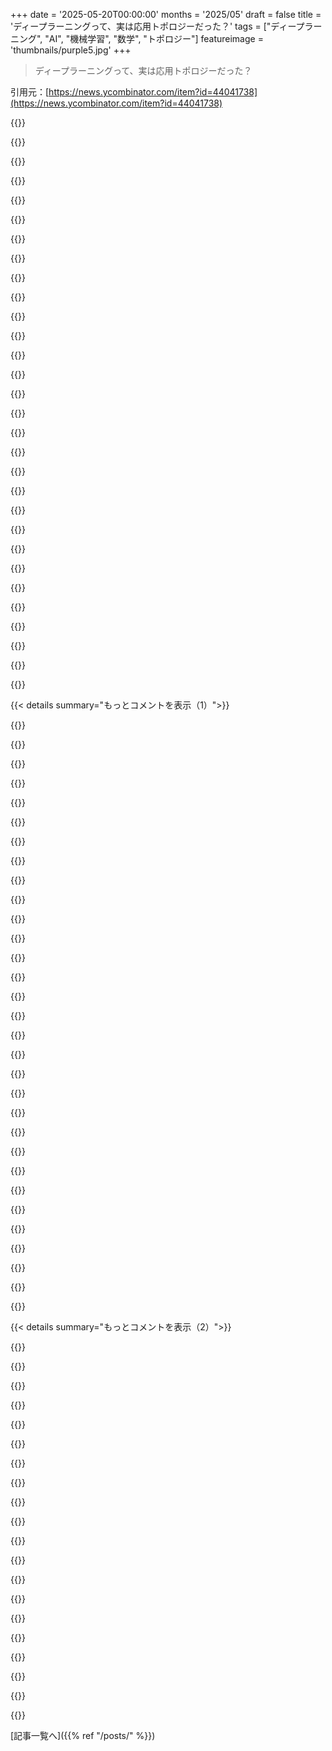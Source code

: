 +++
date = '2025-05-20T00:00:00'
months = '2025/05'
draft = false
title = 'ディープラーニングって、実は応用トポロジーだった？'
tags = ["ディープラーニング", "AI", "機械学習", "数学", "トポロジー"]
featureimage = 'thumbnails/purple5.jpg'
+++

> ディープラーニングって、実は応用トポロジーだった？

引用元：[https://news.ycombinator.com/item?id=44041738](https://news.ycombinator.com/item?id=44041738)




{{<matomeQuote body="この投稿、俺の2014年のブログ記事（https://colah.github.io/posts/2014-03-NN-Manifolds-Topology/ ）が元になってるから、コメントさせてくれ。<br>トポロジーを使ってニューラルネットを理解しようと結構頑張ったんだけど、この10年色々試した結果、あんまり手応えがなかったんだ。<br>それより線形表現仮説（「概念」が方向に対応するって考え）とか、回路（そういう概念がつながったネットワーク）のアイデアの方が、ずっとうまくいってるよ。" userName="colah3" createdAt="2025/05/20 16:32:22" color="#ff5733">}}




{{<matomeQuote body="ニューラルネットの理解に関連して、よく見るけど誤解っぽい考えがこれ。<br>LLMは単なるちょっといいn-gramモデルだとか、「ただ」次のトークンを予測してるだけ、だからバカだって考え。<br>多分、KarpathyのRNNに関する投稿（https://karpathy.github.io/2015/05/21/rnn-effectiveness/ ）へのある人気ある反応（https://nbviewer.org/gist/yoavg/d76121dfde2618422139 ）とか、stochastic parrotの論文（https://dl.acm.org/doi/pdf/10.1145/3442188.3445922 ）の一部（「n-gramモデルを主に念頭に置いていたが、結論は適切で関連性が残る」とか）が、LLMをn-gramモデルと同一視させる原因になってるんじゃないかな。" userName="montebicyclelo" createdAt="2025/05/20 16:57:27" color="#ff5c5c">}}




{{<matomeQuote body="俺の持論だけどね。<br>”stochastic parrots”とか”モデルは理解してるか”みたいな議論って、すごく不健全だと思うんだ。だって本来はメカニズムについての科学的な問いであるべきなのに、ニューラルネット内部にどんなメカニズムが存在するかっていう語彙がみんな無いからさ。だから、曖昧なアイデアに意味を投影して、科学的・経験的な主張に根差さない議論ばっかりになっちゃう。<br>俺たちの最近の論文（https://transformer-circuits.pub/2025/attribution-graphs/bio... ）では、ニューラルネットが特定のタスクで使う計算をリバースエンジニアリングしてるんだ。”多段階推論”とか”計画”みたいに非公式に表現できる計算を見つけたよ。" userName="colah3" createdAt="2025/05/20 19:07:35" color="#ff5c5c">}}




{{<matomeQuote body="メカニズムがどうであれ、LLMの根幹にある”思い込み”は、十分な構文（そして構文だけ）を十分に複雑なシステムに大量に投入すれば、意味論が創発されるはずだ、ってこと。<br>かなり無理があると思うね（Plato’s Caveを参照）。" userName="somewhereoutth" createdAt="2025/05/20 23:00:46" color="">}}




{{<matomeQuote body="哲学、科学（物理、生物）、経済、政治なんかの幅広いトピックを、実践者やオリジナルの視点、ニュースとかから広く読んできた人なら誰でも、言葉とその構文だけで膨大な量の関係性を理解できたはずだよね。<br>多くは感覚と結びついてるけど、遥かにそれを超えるものがほとんどだよ。<br>経済ってどんな見た目？分からないけど、最適解とか期待される結果とかを考える時、頭の中で意識し、認識し、作り出せるけど、感覚とは結びつけて説明できない形を動かしてるんだ。<br>変な代数で予想の証明を探してる時も同じ。<br>これって本当に意味論を扱ってるの？それとも、単に構文の塊の中にある、（統計的または信頼できる）不変な関係性のための、グラフみたいな潜在表現を学んだだけ？<br>違いなんてある？<br>視覚世界の構文を学んでるだけじゃない？密度、付着、目的、次元、サイズみたいな抽象概念を学ぶけど、実際見てるのは３種類の点（ピクセル）の明るさの塊だよね。これらの抽象概念だって、他人がそれらを説明する言葉からすごく恩恵を受けてる。だって実際には”見て”ないんだから。" userName="Nevermark" createdAt="2025/05/21 02:57:33" color="#38d3d3">}}




{{<matomeQuote body="フォローありがとう。数年前からあなたのcircuitsスレッドを追ってるよ。線形表現仮説はすごく説得力があると思うし、Toy Models of Superpositionのレビュー草稿がメモにあるよ。Circuitsは、分析がTransformerアーキテクチャにすごく縛られてる気がするから、そこまで説得力は感じないんだけど、まあ俺に何が分かるかって感じだね。<br>線形表現仮説だけど、それはアーキテクチャに依存するんじゃない？GANs, VAEs, CLIPなんかは、明らかにマニホールドをモデル化してるように見えるし。簡単なモデルでも、最適化の圧力で似たような特徴を同じ線形方向に押し込めるはずだよ。" userName="theahura" createdAt="2025/05/20 17:42:57" color="#ff5c5c">}}




{{<matomeQuote body="あなたが答えてる人とは、少し違う点を言ってるよ。あなたは言葉（おそらく知的な内容を持った）と、それらからより大きなアイデアを構築できる構文の組み合わせについて話してる。<br>彼が言ってるのは、LLMは、十分な構文を消化してそれを再現するだけで、知性が見かけ上だけでも（実際にはどうかは別として）現れることが可能だ、という原則で動いてるってことだよ。彼には同意するね。<br>長くなるけど許してほしい。これは最近すごく考えてることで、ちょっと脳内ダンプさせてくれ：<br>Chinese Room思考実験——Stanford Encyclopedia of Philosophyでは20世紀後半で最も議論された思考実験の一つとされてる——は、まさに構文からは何の理解も生まれない、したがって（我々がそれをどう定義するにせよ）本当に、実際に理解する’強いAI’は不可能だと主張したんだ。だから、この問題について議論してる人はたくさんいるよ。<br>俺は大陸哲学や社会思想の専門家じゃないけど、同様に、構造主義は、本質的に言語や文化を理解できる（あるいは理解しなければならない）のは、それらの構文をマッピングすることによってだと主張したと理解してるんだ。でも構造主義者はもういない。彼らのプロジェクトは失敗した。彼らの方法が機能しないからね。<br>繰り返しになるけど、俺は専門家じゃないから鵜呑みにしないでほしいけど、ポスト構造主義は、そのような構文が人工的で技巧であるという認識の上に部分的に構築されたんだと思う。内容、意味は、どこか別の場所にある。<br>それを取って代わった”ポストモダニズム”は、構造主義者たちは基本的にプラトン主義者かマニ教徒だった——思考を、現実世界の荒々しく、醜く、汚い、混沌とした具現化とは別の、ある理想的な（哲学的な意味で）形を持っていると扱っていた、と我々に告げる。ポストモダニズムは、広く言えば、それはナンセンスだと言うんだ（文字通りね）。なぜなら、文脈が王様だからだ（そしてそれはまさにそうなんだ）。<br>だから、俺が知る限り、これらの問題を理解するのがまさに仕事である、よく情報に通じた多くの人々が、構文そのものが何らかの理解を与えるかどうかをまだ議論しているし、20世紀に哲学がたどった道は、強くそれに反対しているように見えるよ。" userName="globnomulous" createdAt="2025/05/21 05:43:35" color="#ff5733">}}




{{<matomeQuote body="SP（stochastic parrot）に反対する俺のお気に入りの議論は、ゼロショット翻訳だよ。モデルは日本語-英語とスワヒリ語-英語を学んで、それから日本語-スワヒリ語を直接翻訳できるんだ。それは内部で単なるパターンマッチング以上のことが起こってることを示してる。<br>モデルの能力に基づいた全ての議論に加えて、使い方からの議論もある——LLMはオウムよりピアノに近いってこと。人々はLLMを鍵盤で”演奏”して、彼らに”歌わせてる”んだ。ピアノは音楽を作らないけど、音楽家とピアノは作る。BenderとGebruはLLMが単独で、人間の指示なしで動くかのように話すけど、ピアノも単体ではバカだよ。" userName="visarga" createdAt="2025/05/21 05:58:28" color="#38d3d3">}}




{{<matomeQuote body="CircuitsはTransformerに特有だと思った？<br>Transformer Circuitsのスレッドでの俺たちの仕事はしばしばそうだけど、オリジナルのCircuitsの仕事は畳み込み視覚モデル（https://distill.pub/2020/circuits/ ）で行われたんだよ。<br>線形表現仮説はアーキテクチャに依存する？GANs, VAEs, CLIPなんかは明らかにマニホールドをモデル化してるみたいだけど？<br>（1）実際、GANs, VAEsなんかにも線形表現の例はかなりあるんだ（Toy Modelsの議論に例があるよ）。<br>（2）線形表現は必ずしもマニホールド仮説と対立しない。<br>（3）GANs/VAEsなんかが潜在ガウス空間としてモデル化するのは、超位置（superposition）（これは線形表現を必要とする）を許容するなら、実際にはるかに自然なんだ。なぜなら中心極限定理によって超位置がガウス分布のような分布を生み出せるから。" userName="colah3" createdAt="2025/05/20 18:05:50" color="#45d325">}}




{{<matomeQuote body="俺は構文を一般的な形の「パターン」という意味で使ってるんだ。<br>俺たちはLLMについて話してて、議論は非言語的な概念を言語的なパターン（つまり、言葉の意味間の関係を反映する制約を含む言葉の使用に関する全てのルールを含む構文だけど、その意味をより直接的な方法で伝えないもの）を通じて学ぶことが、意味的な理解を構成するかどうか、ってことについてみたいだね。<br>結局、俺たちが持ってる全ての意味は、俺たちの感覚が伝えるパターンから構築されてるんだ。俺たちはそれらのパターンから意味を構築する。<br>つまり、LLMは俺たちと同じくらい、あるいは深く「理解」してるかもしれないし、してないかもしれない。でも、彼らがやってることは、同じ方向性にあるよ。" userName="Nevermark" createdAt="2025/05/21 08:12:50" color="">}}




{{<matomeQuote body="物理で異なる大域対称性（トポロジー多様体）が同じ計量構造（局所幾何）を満たせるのが面白いと思うんだ。例えば、アインシュタイン方程式の同じ計量テンソル解がトポロジー的に異なる多様体上に存在しうる。逆に、Ising Modelの解を見ると、同じ格子トポロジーでも多くの異なる解がありうるし、系が臨界点近くにあるときは、格子トポロジーは全く関係なくなる。あくまで類推だけど、ダイナミクスの面白い詳細が系のトポロジーに埋め込まれてるわけじゃないってことを示唆してるね。もっと複雑なんだよ。" userName="riemannzeta" createdAt="2025/05/20 17:35:39" color="#38d3d3">}}




{{<matomeQuote body="＞私は本当に意味論を扱っているのだろうか？それとも単に、構文の中にある（統計的か信頼できる）不変な関係性のグラフのような潜在表現を学んだだけなのか？<br>この部分やコメントの残りは哲学的な懐疑論だね。ヒュームの「経験の束」モデルがまだ認識論の未解決問題だった頃に、カントがこれを論破したんだ。" userName="viccis" createdAt="2025/05/21 07:30:46" color="">}}




{{<matomeQuote body="＞元の回路の研究は畳み込み視覚モデルでされた<br>へー、そんな昔のは読んでないや。読書リストに追加しとこう。<br>「処理」と「状態」が混ざる感覚から回路分析にピンとこないけど、タンパク質経路みたいで惹かれる部分もあるんだ。<br>線形表現（linear representations）と多様体仮説（manifold hypothesis）は対立しないって話は分かったよ。「強い」線形表現を考えすぎてた。<br>重ね合わせ（superposition）はニューラルネットにとって自然だと思うんだけど、なんでこれが線形表現（linear representations）を必然的に要求するのか、もっと詳しく知りたいな。（個々のニューロンが組み合わさって、より多くの特徴を表現できるってことは、特徴が線形構成だってことを意味するの？）" userName="theahura" createdAt="2025/05/20 18:24:52" color="#38d3d3">}}




{{<matomeQuote body="＞結局、僕たちが持つ全ての意味は、感覚が伝えてくれるパターンから構築されるんだ。僕たちはそれらのパターンから意味を構築する。<br>かなり大胆な主張だね。無限とか物理的には存在しない他の数学的概念について、どんな感覚伝達が僕たちに教えてくれるの？数学センスって、超物理的な何かから引っ張ってくる自分自身のセンスなの？<br>これって、チョムスキーの貧困刺激（poverty of stimulus）の仕事にも反するんじゃない？言語の多くの意味と能力は、不十分な感覚データからじゃなくて、言語の再帰的な性質が提供するってやつ。" userName="meroes" createdAt="2025/05/21 15:25:12" color="">}}




{{<matomeQuote body="翻訳はトークン埋め込み（token embeddings）のおかげで起こるんだ。文脈上の意味合いを捉える豊かな埋め込みを開発するのにたくさんの時間を費やしたんだよ。それを学習すれば、翻訳は単に一方の言語で埋め込んで、もう一方の言語で取り出す「だけ」なんだ。<br>これは複雑な思考行動を示すものではないね。もっと良い例はおそらくあるだろうけど。翻訳は本当にその一つじゃない。" userName="Hendrikto" createdAt="2025/05/21 08:35:56" color="">}}




{{<matomeQuote body="対称性が好きなら、conv netの回路分析で対称性がどう現れるか、ここで楽しめるといいよ：<br>https://distill.pub/2020/circuits/equivariance/" userName="colah3" createdAt="2025/05/20 18:06:54" color="#785bff">}}




{{<matomeQuote body="「強い線形表現」の話は「一様な重ね合わせ（uniform superposition）」で起こることで、現実は違うよ。「特徴多様体（feature manifolds）」や「多次元特徴（multi-dimensional features）」を探してみて。<br>重ね合わせ（superposition）が線形表現（linear representations）を要求するかって質問だけど、君の表現は重ね合わせを非公式に言ってる感じで、技術的なニュアンスとはちょっと違うんだ。非線形特徴を許容すると意味が曖昧になる。技術的な意味での重ね合わせは、線形表現とスパース性が必要だよ。" userName="colah3" createdAt="2025/05/20 19:00:47" color="#785bff">}}




{{<matomeQuote body="特徴多様体（feature manifolds）や多次元特徴（multi-dimensional features）の話はすごく腑に落ちたよ。デフォルトの考え方に近いな。<br>技術的な意味での重ね合わせ（superposition）と線形表現（linear representations）の依存関係も分かって良かった。<br>「全ての特徴が線形」って話は、非線形特徴と比べてってことだよね？単一の層で非線形な概念表現があったら驚くけど、層をまたぐなら回路（circuits）寄りになるってのは納得だな。" userName="theahura" createdAt="2025/05/20 20:16:10" color="#785bff">}}




{{<matomeQuote body="これって、俺が2011年にトポロジーを学んでからずーっと、現実世界に応用しようとしてうまくいかなかった経験と全く同じなんだよね。よく言われる”現実世界のデータは滑らかな低次元多様体で近似できる”ってセリフにすら今じゃためらうよ。この主張が現実データでどれだけ通用するのか、次元削減でどれだけ歪んでるのか、時間かけて調べたいんだけど、まあ時間ないよねー。" userName="j2kun" createdAt="2025/05/20 23:29:04" color="">}}




{{<matomeQuote body="”The model learns Japanese-English and Swahili-English and then can translate Japanese-Swahili directly. That shows something more than simple pattern matching happens inside.”<br>日本語と英語、スワヒリ語と英語を学んだモデルが、直接日本語とスワヒリ語を翻訳できるなんて、単純なパターンマッチングだけじゃないってことだよね。ヘレン・ケラーの「水」の話みたいに、異なるモダリティのトークンを結びつけることが、何か意味のあることをする最初のステップだって、人間の経験からもわかるじゃん。" userName="nthingtohide" createdAt="2025/05/21 07:38:29" color="#ff5733">}}




{{<matomeQuote body="マジ1000パーセント同意！N-gramとかNLTKとかで何年もデータの扱いに苦労したエンジニアじゃないと、このすごさってマジわかんないんだよね。2012年頃に「できたらいいなー」って思ってたプロジェクトが、今じゃもうちょちょいのちょい。このヤバい飛躍の意味を理解するのは超面白いし、「ブラックボックスだろ」って文句言うのとは全然違う次元の話だよ。前にもここで言ったことあるけど、LLMの世間の受け入れ方って、みんながやっと機械学習ってものの存在を知ったばっかりだから、なんか損してる感じするわー。" userName="agentcoops" createdAt="2025/05/20 19:54:29" color="#785bff">}}




{{<matomeQuote body="LLMの根っこにある考えって、「十分な構文（シンタックス）だけをぶち込めば、十分に複雑なシステムの中で意味（セマンティクス）が勝手に生まれてくるんじゃね？」ってこと。シンタックスは内容と振る舞いの両面があり、自己生成的なシステムとしてデータ自身が意味空間を作るんだ。これは再帰的プロセスで、外部からじゃ完全に理解できないんだ。ゲーデルとかチューリングとかチャイティンも証明してるでしょ？訓練や推論もまさにそれ。水が川岸を削り、川岸が水をせき止める詩みたいに、モデルの重み（川岸）と言語（水）は相互に作用してるんだ。" userName="visarga" createdAt="2025/05/21 06:11:01" color="#ff5c5c">}}




{{<matomeQuote body="「”stochastic parrots”だ」「”do models understand”？」みたいな議論って、マジ不健全だと思うんだよね。みんな曖昧なアイデアに意味を投影してるだけで、科学的な根拠とか経験的な主張に基づかないじゃん。俺に言わせれば、「LLMが理解するか？」って問い自体が、カテゴリ間違いなんだよ。「変ホ長調は黄色ですか？」って聞いてるのと同じくらいナンセンスなんだ。" userName="lo_zamoyski" createdAt="2025/05/21 16:16:05" color="#ff5c5c">}}




{{<matomeQuote body="無限とか、物理的に存在しない数学的な概念について、感覚が何を教えてくれるかっていう質問、マジいいポイントだね！俺の推測は、<br>1. 環境に直接ないけど、扱うのに便利な、単純化されたパターン（抽象化）を学ぶんだ。<br>2. 次に、そのパターンについて推論する。それで、環境についての深い洞察とか、パターンについてのパターン（つまり、より高次の抽象化）を生むんだよ。数とか論理とか無限みたいにね。<br>抽象化の進歩は、最初はめちゃ遅かったけど、一旦始まるとめちゃ速くなった。人間は種として賢い。個人じゃなく。天才も先人の知識の上に立つ。累積知識消したら進歩は激遅になるだろうね。" userName="Nevermark" createdAt="2025/05/22 17:41:25" color="#ff5733">}}




{{<matomeQuote body="じゃあさ、symbolic mathematics（数式処理）についてはどう思う？特にMathematicaみたいなシステムって、純粋な構文操作だけで、本当に新しい数学的な事実を生み出せるじゃん。実際のところ、構文（シンタックス）と意味（セマンティクス）って、めちゃくちゃ強く絡み合ってて、きれいに分けられないんだよ。”証明”だって、単なる形式システムの中での、構文的に正しい文字列にすぎないわけだし。" userName="dTal" createdAt="2025/05/21 11:28:08" color="#ff5733">}}




{{<matomeQuote body="まさにSuperposition仮説について同じコメントしようと思ってたんだ。［0］ OPが「線形表現仮説 ― ’概念’がニューラルネットワークの方向に対応するというアイデア」に言及してたけど、この「’概念’＝NNの特徴」っていうアイデアって、NNができる学習の一部を説明するには、ちょっとシンプルすぎる気がするんだよね。俺たちが作ったカスタムNNモデル（LLMじゃなくて、オーディオベースで、今は公開してないやつ）でも、データ量に比べて少ないパラメータで大量のデータに”過学習”できてるのを確認したし。" userName="rajnathani" createdAt="2025/05/21 14:36:27" color="#45d325">}}




{{<matomeQuote body="トポロジーなら、類似度探索のために多様体を歪ませたりしないはず。これは距離を持つ幾何学だよ。学習中に多様体のトポロジーはどう進化するんだろう？最初は激しく変わって、安定してから幾何学的洗練が進むイメージだな。<br>関連論文もいくつか貼っとくね。" userName="esafak" createdAt="2025/05/20 14:06:53" color="#38d3d3">}}




{{<matomeQuote body="＞多様体のトポロジー的変換は学習中にも起こる<br>GANsやVAEsとかで学習中の多様体の変化は確認できるよ。UMAP/TSNEとかでね。<br>＞最初は激しく変わって、安定してから幾何学的洗練が進むイメージ<br>これもそうだけど、最初の激変は学習率とか最適化アルゴリズムにも影響されるよ。" userName="theahura" createdAt="2025/05/20 16:03:13" color="#ff5733">}}




{{<matomeQuote body="そして重要なのは、初期化アルゴリズムだね。" userName="esafak" createdAt="2025/05/20 16:06:53" color="">}}




{{<matomeQuote body="同意だね。どちらかというと応用線形代数だよ…まあ、それだとあまりエキゾチックに聞こえないけどね。" userName="profchemai" createdAt="2025/05/20 14:35:43" color="">}}




{{< details summary="もっとコメントを表示（1）">}}

{{<matomeQuote body="まあ、それが非線形だってことはわかってる。むしろ微分方程式に近いかな。" userName="lostmsu" createdAt="2025/05/20 15:17:13" color="">}}




{{<matomeQuote body="記事は好きだけど、”トポロジー”の使い方が変。近さや遠さってのはトポロジーじゃないんだ。トポロジーは空間伸ばしても同じもの（コーヒーカップとドーナツ）として扱う。<br>これは距離とかメトリックがある幾何学や代数幾何学の話だと思うな。" userName="ComplexSystems" createdAt="2025/05/20 14:34:40" color="#785bff">}}




{{<matomeQuote body="＞これこそトポロジーとは真逆のことだよ<br>100パーセント真実だね。<br>願わくば、混乱がトポロジーの方だけに収まってますように。" userName="srean" createdAt="2025/05/20 15:06:23" color="">}}




{{<matomeQuote body="うん、あの文では「トポロジー」を口語的に使ってたんだ。代わりに「表面」って言うべきだったね。" userName="theahura" createdAt="2025/05/20 16:07:25" color="#45d325">}}




{{<matomeQuote body="ああ、それでスッキリしたよ。<br>つまり、ディープラーニングは微分幾何学や多様体全般と共通点が多いってことだね。それなら絶対に同意するよ。" userName="srean" createdAt="2025/05/20 17:28:01" color="#ff5c5c">}}




{{<matomeQuote body="なんかトポロジーって、距離がなくても”近い”とか”遠い”って考えられる空間を研究することだと思うんだよね。近傍ってアイデアが”点同士が近くにある”ってのを捉えてて、連続性とか収束とか、”近さ”が必要なものを定義できるんだ。Wikipedia [0] にもあるけど、開集合の概念で”近い”とかを正確に表現できる。開集合の定義を変えると、連続関数とかも変わるんだ。この定義の選び方がトポロジー。距離空間は距離が定義できる位相空間で、証明が簡単になる。だからってディープラーニングにトポロジーが一番いいわけじゃないけどね。<br>[0] https://en.wikipedia.org/wiki/General_topology" userName="steppi" createdAt="2025/05/20 23:43:48" color="#ff5733">}}




{{<matomeQuote body="記事のタイトルは陳腐で間違ってるね。記事自体は楽しく読んだけどさ。トポロジーっていうのは、距離とか角度とか向きとかを全部捨てても幾何学に残る最低限の構造なんだ。すごい変形をしても有効なもの。MLでトポロジーの考え方は役立つけど、スケールとか距離とか角度とか、普通はデータについて大事な情報なんだよ。長さとか距離とかが信用できない時にトポロジーは役立つけど、ディープラーニングが応用トポロジーだなんて主張するのは馬鹿げてるし、ほとんどアホらしいね。" userName="srean" createdAt="2025/05/20 14:55:06" color="">}}




{{<matomeQuote body="＞ Topology is useful especially when you cannot trust lengths, distances angles and arbitrary deformations<br>でも…できないでしょ。入力データは”信用できない” manifold 上にあるんだよ。Coca-Cola 缶の画像と停止標識の画像が pixel space で近くにいても、それ自体には何の意味もないんだ。neural network は君が言ってるような激しい変換を全部適用してるんだから。" userName="theahura" createdAt="2025/05/20 16:05:33" color="">}}




{{<matomeQuote body="＞ But...you can’t.<br>それは必死の営業か研究費稼ぎの時だけ。確かに測定が信用できない状況はあるけど、それが一般的だなんて怪しいね。ランダムノイズでもそうなるし、純粋なトポロジーが扱う滑らかな変換だけじゃない。Metrics が信用できないこと自体は否定しないけど、トポロジー的手法は極端。使える非トポロジー情報は全部使うべき。トポロジーだとカップとドーナツは見分けられないけど、Deep learning はできる。データが noisy な manifold から来てるって考え方には賛成。ノイズデータから manifold 復元は価値がある。君のブログ記事のほとんどはそれ。でもそれって differential geometry と manifold の話で、トポロジーより豊かな構造。トポロジーはそういうのを全部捨てることになるんだ。" userName="srean" createdAt="2025/05/20 16:18:41" color="#ff5c5c">}}




{{<matomeQuote body="あれは彼らの言いたかったことじゃないと思うな。彼らが言いたかったのは、neural network は長さとか距離とか角度を使って最適化空間を”作る”ってことだと思う。トポロジー的な視点からそれを捉え直すことはできないよ。だって、もしできたとしたら、似たような問題に対する似たような neural network の最適化空間はトポロジー的に比較可能になるはずだけど、それは違うからね。" userName="kentuckyrobby" createdAt="2025/05/20 16:35:37" color="">}}




{{<matomeQuote body="まあ、ちょっとならね。neural network が”universal”な特徴を学習するって示唆する証拠は少しある（例えば Anthropic の circuits thread とか）。でも、正直この辺はよく分からないし、たぶん筆者さんの言いたいことを理解できてないのかも。" userName="theahura" createdAt="2025/05/20 17:45:10" color="">}}




{{<matomeQuote body="ぶっちゃけ細部に入り込むと、純粋なトポロジーなら気にしないようなことが色々関係してくるんだよ。層の数とか、量子化とか浮動小数点数の精度とかね。" userName="throwawaymaths" createdAt="2025/05/20 16:54:19" color="">}}




{{<matomeQuote body="”topology”って言葉には、君が主張してるような要件が全然ないちゃんとした辞書的な定義があるんだよ。君が見落としてるのは、この言葉には二つの定義があるってことだと思う。" userName="quantadev" createdAt="2025/05/20 17:33:21" color="">}}




{{<matomeQuote body="専門的で技術的なトピックのブログ記事では、長く確立された定義と意味を持つ分野内の専門用語は、同じ技術的な意味で使われるのが普通だよね。そうしないと結構混乱するんだよ。ニュートン力学の話をする時は、Gravity は Gravity を意味するでしょ。同じように、数学やMLでは、’topology’ には特定の意味があるんだ。" userName="srean" createdAt="2025/05/20 17:40:12" color="">}}




{{<matomeQuote body="”topology”って言葉は、あらゆる種類の本とか論文とか技術資料で、サーフェスの幾何学的な特性について話す時はいつでも、かなり一般的に使われてるんだ。君が主張してるような厳密で堅苦しい使い方よりも、このもっと一般的な意味でたぶん100万倍もよく使われてるよ。" userName="quantadev" createdAt="2025/05/20 18:18:21" color="">}}




{{<matomeQuote body="Surfaceには確かにTopologyがあるけど、TopologyとSurfaceは違う意味だよ。犬と毛が違うみたいにね。Topologyは数学や物理学で昔からある、ちゃんとした分野なんだ。(AmazonやWikipediaのリンク)。高校生向け雑誌にも載ってるし、大学の必修科目だったりするくらい。新しい分野じゃなくて、昔からあるんだぜ。(Calculusと比較するのもおかしくない)。もし誰かが’differential calculus’をラブレターで別の意味で使うならいいけど、数学やMachine Learningではちゃんとした意味があるんだ。" userName="srean" createdAt="2025/05/20 18:57:17" color="">}}




{{<matomeQuote body="LOL 君の貼ったリンクの一番最初の行見てよ！それはTopologyのちゃんとした意味だよ。特に数学ではね。ブログの記事も応用数学についてだし関係ないね。これで俺の主張は終わり。<br>＞ ”surface”の意味で使われるのが一番多いって？引用頼むよ。AmazonでTopology検索してもsurfaceの本出てこないし、Wikipediaだってまずその意味を載せないだろ？落ち着きなって。この丘で死ぬ価値ある？良い一日を。Topologyの本、面白いかもよ。" userName="srean" createdAt="2025/05/20 19:53:14" color="">}}




{{<matomeQuote body="Amazonにメッセージ送ってみたら？もしTopologyが一般的にそういう意味なら、検索結果変えるべきだろ。笑いのためにChatGPTに’surface’の代わりに’topology’を使わせてみたよ。<br>湖のTopologyは穏やかだったとか、キッチンのTopologyを拭いたとか、道のTopologyは凍結してたとか。<br>これめっちゃ面白いと思うんだ。これには同意しようぜ。<br>一番良かったのはドーナツの表面がコーヒーマグのに似てるってやつだな。" userName="srean" createdAt="2025/05/20 20:45:00" color="#45d325">}}




{{<matomeQuote body="”applied X”（応用X）っていうフレーズは、Xの技術的、科学的、あるいは学術的な意味を呼び起こすんだ。だから例えば、”applied chemistry”（応用化学）は出会い系アプリでの経験のことじゃないぜ。" userName="cvoss" createdAt="2025/05/20 18:14:28" color="">}}




{{<matomeQuote body="シェアありがとう。俺も学習をmanifoldで捉えることが多いよ。 powerful representation だ。<br>＞ 十分に高次元な空間では、推論と区別できないってかなり確信してる<br>これについて probabilistic reasoning manifoldsって呼んで詳しく書いたんだ。<br>このmanifoldは入力で非文脈化パターン空間を学習して構築され、真の推論は確率で表現される。<br>でも”推論”は入力データから切り離せない。高度に非文脈化された構造も再文脈化なしでは役に立たないかもね。<br>非文脈化は学習、再文脈化は変換だよ。<br>全文はこちら: https://news.ycombinator.com/item?id=42871894" userName="soulofmischief" createdAt="2025/05/20 14:49:42" color="#38d3d3">}}




{{<matomeQuote body="君の言う推論って一般的なやつ？だとしたら、「真の推論は公理じゃなくて確率で表現される」って理解できないな。<br>推論の特徴の一つは、そう（確率的）に動作しないことだと思うんだ。動物が非確率的に推論する能力持ってないなんてありえない。正しい推論に不可欠だし簡単な能力でしょ？例えば、「クモがboxAにいたら他のどこにもいない」とかさ。" userName="mjburgess" createdAt="2025/05/20 15:05:04" color="#45d325">}}




{{<matomeQuote body="命題って結局は予測で、すべて不確実性があるよ、実用上無視してもね。<br>理論の検証なんて本質的に統計的だよ。時空で環境をサンプリングする精度が仮説の正確さと関係するわけ。<br>つまり、論理の公理系は作れるけど、現実に照らし合わせるには経験的サンプリングが必要。<br>量子物理や重力だって確率的なんだ。<br>「箱Aのクモは他にはいない」なんて物理的には証明できない。不確実性があるから推論に確率が入るんだ。<br>ありえない事を無視するのは便利だからであって、確率が消えるわけじゃない。<br>普遍的な公理は確率的なattractorの中の不動点として考えられるかもね。" userName="soulofmischief" createdAt="2025/05/20 15:32:20" color="">}}




{{<matomeQuote body="この返信、正直イマイチだな。<br>命題は予測じゃなく、不確実性はその意味じゃなく信念の態度。<br>私たちの心は物理的可能性に縛られず、物理的に不可能なこと（Supermanの例）も論理操作で想像できる。<br>これは確率操作ではありえないこと。<br>離散的な論理操作は経験的事実で、自然が与えた安価な能力。<br>AIを過大評価して人間能力を軽視するのはおかしいよ。" userName="mjburgess" createdAt="2025/05/20 18:22:41" color="#ff33a1">}}




{{<matomeQuote body="確率的に正しい推論で十分なら、動物が100%正しい推論をする能力を授かる必要があったのか？<br>もし確率的推論の方がエネルギー的に安上がりなら、正しい推論はむしろ不利になるんじゃないか。" userName="naasking" createdAt="2025/05/20 17:51:50" color="">}}




{{<matomeQuote body="十分じゃないよ。<br>それに、ただ（アルゴリズム的な）否定を持つ方が、エネルギー的に圧倒的に安上がりなんだ。<br>(A, not A) を確率関数に圧縮するなんて、途方もなくありえないくらい高コストだよ。" userName="mjburgess" createdAt="2025/05/20 18:08:48" color="">}}




{{<matomeQuote body="たとえそれが本当だとしても、それは何かを「持つ」のが安上がりだっていう議論であって、自然選択を通じてそれを「発展させる」のが安上がりだって話じゃないだろ。<br>LLMsの学習時間とエネルギーを見れば、grokking/circuit generalizationの段階に達するまでの学習がいかにエネルギー集約的かわかるじゃん。" userName="naasking" createdAt="2025/05/20 22:03:26" color="">}}




{{<matomeQuote body="私たちが論理関係で推論できるのは経験的事実だ。<br>だから、LLMとその学習を認知のモデルと見なすのは経験的に誤りだよ。<br>なぜならモデルとして、それは私たちの認知の些細な側面を獲得するのを不可能なくらい高コストにするからね。" userName="mjburgess" createdAt="2025/05/20 22:38:23" color="">}}




{{<matomeQuote body="論理関係で正しく推論する私たちの能力が、確実性ではなく高い統計的な可能性しか持たない、というのが経験的事実だよ。<br>これは実際の論理というより、論理の確率的モデルのように見える。" userName="naasking" createdAt="2025/05/21 14:30:31" color="">}}




{{<matomeQuote body="普段から人が意思決定するのを見てる素人として思うんだけど、心のどこかに「確実性チェッカー」があるんじゃないかな。<br>私たちは論理そのものじゃなくて、言語的推論の一部として確実性から論理を作り出してるだけなんだ。<br>立ち止まって考えたり、自信満々に突っ走ったりするのは、可能性の内部推論がぐちゃぐちゃだからで、他人を納得させる時にだけ「定理」みたいなものが必要になるんだよ。" userName="jvanderbot" createdAt="2025/05/20 15:14:37" color="">}}




{{<matomeQuote body="人間が曖昧なのは、言葉にして推論する時だけだよ。難しいケースを扱うのがそういう推論の本質だから。<br>動物の認知は基本的なレベルでは信じられないほど洗練されてて、論理を完璧に、頻繁に使ってる。<br>私たちの精神能力に対するこのナイーブな皮肉は、統計的AIに対するこの軽信が生み出したものなんだ。" userName="mjburgess" createdAt="2025/05/20 18:26:35" color="#785bff">}}

{{</details>}}




{{< details summary="もっとコメントを表示（2）">}}

{{<matomeQuote body="まあ、根本的に意見が違うね。そして、高圧的な態度、見事だね。<br>論理的な命題は、動物の生存に必要とか十分とは程遠いように見えるよ。<br>「獲物がどこに行くか」とか「あそこに獲物が何匹いるか」みたいな、曖昧なヒートマップの方が、必要かつ十分に近い。<br>Probability factor graphみたいなものの方が、厄介な「概念」や、べっとりして厳密すぎる「含意」を過剰に使うことなく、それができるんだよ。" userName="jvanderbot" createdAt="2025/05/20 18:59:53" color="">}}




{{<matomeQuote body="なあ、お前が完全に正しい可能性も大いにあるけど、俺たちの主張はどっちもだいたい同じ価値（ゼロ）だよ。だって両方とも外部の裏付けゼロで、個人的な意見として提示されてるからね．俺はただ、最初からそれを認める良識があっただけさ．" userName="jvanderbot" createdAt="2025/05/21 14:05:22" color="">}}




{{<matomeQuote body="データは実際にはmanifoldの上に住んでないよ．あれはデータを考えるための近似なんだ．deep learningで役に立つことのほぼ全部は、topologyなんて一切考えずに生まれてるんだ．deep learningは応用なんとかじゃない．あれは主にトライアルアンドエラーと、まあ理論（それはtopologyじゃなかったけど）からの少しの直感で進化した経験的な分野だよ．" userName="umutisik" createdAt="2025/05/20 14:12:35" color="">}}




{{<matomeQuote body="これには心底同意できないね．確かにトライアルアンドエラーは多いけど、それはtopology, geometry, game theory, calculus, statisticsを含む多くの数学分野からの理論の集合体だよ．まさにその基盤（つまりback-propagation）は、重みに適用されたchain ruleにすぎない．違いは、deep learningがこんなにアクセスしやすく（そして儲かる）分野になったせいで、多くの実務家がその形式論の起源を学ぶ贅沢（？）を手に入れたことだ．結局、他の分野ではずっと前からあった理論やテクニックを、知らないまま利用したり”再発明”したりしてるんだ．" userName="sota_pop" createdAt="2025/05/20 14:23:45" color="#ff33a1">}}




{{<matomeQuote body="他の分野からの理論やテクニックが再発明された例を挙げてくれる？ 具体的な例にはすごく興味があるな．そういう”再発明”って科学ではけっこうよくあるから、ある程度は予想してたけどね．" userName="kwertzzz" createdAt="2025/05/20 14:53:05" color="">}}




{{<matomeQuote body="自称実務家の間でよく見られる、この理論に対する傲慢な反感を理解できないな．<br>既存の理論が不十分だとしても、機能する理論があった方が得じゃない？<br>それとも、当てずっぽうと退屈な作業の組み合わせが、仕事の安定につながるのか？" userName="thuuuomas" createdAt="2025/05/20 14:21:03" color="">}}




{{<matomeQuote body="”データは実際にはmanifoldの上に住んでない．”<br>しばしば、そうなんだよ（そしてそれらは”sheaves”と呼ばれる）．" userName="Koshkin" createdAt="2025/05/20 14:32:10" color="">}}




{{<matomeQuote body="あれは錬金術だよ．<br>現在の形のdeep learningは、仮説上の基礎理論に対して、錬金術が化学に対してそうであるような関係さ．<br>数百年後、俺たちの後の文明のInuktitutを話す高校生は、この奇妙な”deep learning”という言葉が、昔の共通語の残骸だったって学ぶことになるだろうね．" userName="niemandhier" createdAt="2025/05/20 14:29:42" color="">}}




{{<matomeQuote body="Bethe ansatzが一つだね．loopy belief propagationが、Free Energyに対するBetheの近似の定常点を計算してるって認識するのに、Yedidiaによる離れ業が必要だった．<br>統計熱力学の多くのアイデアがMLで再発明されてる．<br>mirror descentもそうだ．Warmuthとその学生たちが、Bregman divergence近傍最小化として、あるいは特殊なケースではexponential gradient algorithmsとして独自に発見した．<br>他にも続けられるけどね．" userName="srean" createdAt="2025/05/20 15:02:48" color="#45d325">}}




{{<matomeQuote body="多くの種類のデータはそうじゃないよ．整数空間みたいに連結してない空間はmanifoldの上に載らない（それらはlatticesだよ）．とがったノイズだらけの断片的なデータは（滑らかな）manifoldの上に載らない．<br>実際、全てのMLモデルがデータをmanifoldとみなすわけじゃない．Nearest neighbors, decision treesはmanifold仮定を必要としないし、実際それがない方がうまくいく．" userName="wenc" createdAt="2025/05/20 15:29:29" color="#ff33a1">}}




{{<matomeQuote body="deep learning10年以上やってるけどさ、この記事けっこう間違ってると思うよ。データがmanifold上にあるってのは明らかだし、deep learningへの応用もChris Olahのブログとか見ればわかるじゃん。embedding spacesを’spaces’って呼ぶのには理由があるんだよ。GANsとかVAEsとかcontrastive lossesとかって、データ作るために歩き回れるvector manifoldsを作る話なんだから。" userName="theahura" createdAt="2025/05/20 15:07:36" color="#ff5c5c">}}




{{<matomeQuote body="deep learningが何か方法を思いついた後に、他の分野の研究者が「あれ、これうちの分野の何十年前の方法に似てるじゃん？」って気づく「後付け」な気がするな。例えばさ、この記事の著者がGPTのこと、自分がphysicsで前に解いた計算問題と同じだって発見してる例があるしね。" userName="behnamoh" createdAt="2025/05/20 14:22:01" color="">}}




{{<matomeQuote body="いやいや、今のほとんどのアプローチはpartition functionの近似みたいなもんだよ。" userName="adamnemecek" createdAt="2025/05/20 14:58:05" color="">}}




{{<matomeQuote body="deep learningがstat-mechとかthermodynamicsと繋がってるのって、マジで面白いよね。stat-mechのprobability distributionsってどこから来るんだろうって考えちゃったよ。physicalなrandomnessって（quantum mechanics以外は）ほとんどfictionでしょ？probability theoryも便利なfictionだとして、客観的に見てstat-mechのprobabilitiesってどこから？結局、（generalized）Boltzmann distributionがprobability theoryとthermodynamicsの橋渡し役で、非確率的なphysicsから役に立つprobabilitiesを発明させてくれるみたい。" userName="ogogmad" createdAt="2025/05/20 15:11:41" color="#45d325">}}




{{<matomeQuote body="Boltzmannのstat-mechだと、equilibriumの時にmacro-stateと合うmicro-statesは全部同じprobabilityでいるってassumptionから来てんだよね。thermal agitationがprime mover。circularになっちゃうなら、equilibriumをtemporal termsで定義する手もあるよ。macro-statesがchanging with timeじゃない時ってね。" userName="srean" createdAt="2025/05/20 15:21:09" color="#ff33a1">}}




{{<matomeQuote body="MLがなんでこんなにうまくいくか、ちゃんとしたexplanationがないから、みんな自分の得意分野から勝手な「俺理論」（head-canon）を inventしちゃうんだよね。すごく頭のいいindividualsでもこういうの見かけるよ。「If you only have a hammer...」ってやつ？" userName="Regic" createdAt="2025/05/20 15:49:23" color="">}}




{{<matomeQuote body="deep learningがalchemyみたいなもんなのはさ、こういう「deep theories」にpredictive abilityがないからなんだよ。Essentially all practical modelsはtrial and errorで見つけられて、後から”explained”されてるだけ。diffusion modelsとかもそう。theoryはpracticeでやってることと合わないし、many random approachesでもkind of workしちゃうんだから、it’s not a good theoryってこと。In most other fieldsならこんなの論文にならないよ。" userName="fmap" createdAt="2025/05/20 16:17:05" color="#38d3d3">}}




{{<matomeQuote body="もしdataにぴったりのhyperparametersを教えてくれたり、dramaticallyにlearningをimproveする新しいregularizationとか、directly usefulなtheoriesがあるなら、deep learning practitionersはlove itだよ。As it currently stands, such theories don’t really exist。" userName="canjobear" createdAt="2025/05/20 15:08:47" color="">}}




{{<matomeQuote body="ちょっと、ad hominems（人身攻撃）はやめようよ。OP（Original Poster）は、すっごくimmatureなfieldのことをaccurateなdescriptionしてるだけだと思うけど？" userName="hiddencost" createdAt="2025/05/20 14:23:54" color="">}}

{{</details>}}



[記事一覧へ]({{% ref "/posts/" %}})
